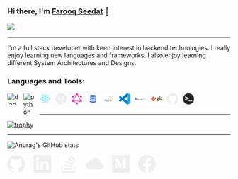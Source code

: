 ### Hi there, I'm [Farooq Seedat][website] 👋

![](https://komarev.com/ghpvc/?username=farooqseedat&color=2c3e51)

---

I'm a full stack developer with keen interest in backend technologies. I really enjoy learning new languages and frameworks. I also enjoy learning different System Architectures and Designs.
<br />

### Languages and Tools:

<img align="left" alt="django" width="26px" style="margin-right:10px" height='26px' src="https://static.djangoproject.com/img/logos/django-logo-negative.svg" />
<img align="left" alt="python" width="26px" style="margin-right:10px"  src="https://cdn.cdnlogo.com/logos/p/3/python.svg" />
<img align="left" alt="React" width="26px" style="margin-right:10px" src="https://raw.githubusercontent.com/github/explore/80688e429a7d4ef2fca1e82350fe8e3517d3494d/topics/react/react.png" />
<img align="left" alt="NextJs" width="26px" style="margin-right:10px" height='26px' src="nextjs.svg" />
<img align="left" alt="GraphQL" width="26px" style="margin-right:10px" src="https://raw.githubusercontent.com/github/explore/80688e429a7d4ef2fca1e82350fe8e3517d3494d/topics/graphql/graphql.png" />
<img align="left" alt="SQL" width="26px" style="margin-right:10px" src="https://raw.githubusercontent.com/github/explore/80688e429a7d4ef2fca1e82350fe8e3517d3494d/topics/sql/sql.png" />
<img align="left" alt="MySQL" width="26px" style="margin-right:10px" src="https://raw.githubusercontent.com/github/explore/80688e429a7d4ef2fca1e82350fe8e3517d3494d/topics/mysql/mysql.png" />
<img align="left" alt="Visual Studio Code" width="26px" style="margin-right:10px" src="https://raw.githubusercontent.com/github/explore/80688e429a7d4ef2fca1e82350fe8e3517d3494d/topics/visual-studio-code/visual-studio-code.png" />
<img align="left" alt="MongoDB" width="26px" style="margin-right:10px" src="https://raw.githubusercontent.com/github/explore/80688e429a7d4ef2fca1e82350fe8e3517d3494d/topics/mongodb/mongodb.png" />
<img align="left" alt="Git" width="26px" style="margin-right:10px" src="https://raw.githubusercontent.com/github/explore/80688e429a7d4ef2fca1e82350fe8e3517d3494d/topics/git/git.png" />
<img align="left" alt="GitHub" width="26px" style="margin-right:10px;" src="github.svg" />
<img align="left" alt="Terminal" width="26px" style="margin-right:10px" src="https://raw.githubusercontent.com/github/explore/80688e429a7d4ef2fca1e82350fe8e3517d3494d/topics/terminal/terminal.png" />

<br />
<br />

---

[![trophy](https://github-profile-trophy.vercel.app/?username=farooqseedat&theme=onedark&rank=SS,S,SSS,A,AA,AAA,B,C)](https://github.com/ryo-ma/github-profile-trophy)

---

![Anurag's GitHub stats](https://github-readme-stats.vercel.app/api?username=farooqseedat&show_icons=true&theme=github_dark&count_private=true)

[<img src='github.svg' style="margin-right:15px;" alt='github' height='40'>][github]
[<img src='linkedin.svg' style="margin-right:15px" alt='linkedin' height='40'>][linkedin]
[<img src='stackoverflow.svg' style="margin-right:15px" alt='stackoverflow' height='40'>][stackoverflow]
[<img src='website.svg' style="margin-right:15px" alt='farooqseedat.me' height='40'>][website]
[<img src='medium.svg' style="margin-right:15px" alt='medium' height='40'>][medium]
[<img src='fb.svg' style="margin-right:15px" alt='facebook' height='40'>][facebook]

[github]: https://github.com/farooqseedat/
[stackoverflow]: https://stackoverflow.com/users/11838178/farooq-seedat
[website]: https://farooqseedat.me
[linkedin]: https://www.linkedin.com/in/farooq-seedat-375a54184/
[medium]: https://medium.com/@farooqseedat
[facebook]: https://www.facebook.com/iamfarooqseedat
